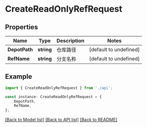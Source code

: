 # CreateReadOnlyRefRequest


## Properties

Name | Type | Description | Notes
------------ | ------------- | ------------- | -------------
**DepotPath** | **string** | 仓库路径 | [default to undefined]
**RefName** | **string** | 分支名称 | [default to undefined]

## Example

```typescript
import { CreateReadOnlyRefRequest } from './api';

const instance: CreateReadOnlyRefRequest = {
    DepotPath,
    RefName,
};
```

[[Back to Model list]](../README.md#documentation-for-models) [[Back to API list]](../README.md#documentation-for-api-endpoints) [[Back to README]](../README.md)
